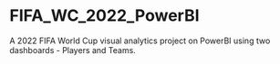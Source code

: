 # FIFA_WC_2022_PowerBI
A 2022 FIFA World Cup visual analytics project on PowerBI using two dashboards - Players and Teams.
